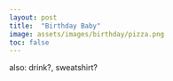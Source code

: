 ```yaml
---
layout: post
title:  "Birthday Baby"
image: assets/images/birthday/pizza.png
toc: false
---
```

also: drink?, sweatshirt?




